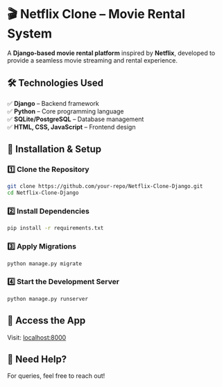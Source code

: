 # 🎬 Netflix Clone – Movie Rental System  

A **Django-based movie rental platform** inspired by **Netflix**, developed to provide a seamless movie streaming and rental experience.  

## 🛠 Technologies Used  
✅ **Django** – Backend framework  
✅ **Python** – Core programming language  
✅ **SQLite/PostgreSQL** – Database management  
✅ **HTML, CSS, JavaScript** – Frontend design  

## 🚀 Installation & Setup  

### 1️⃣ Clone the Repository  
```sh
git clone https://github.com/your-repo/Netflix-Clone-Django.git
cd Netflix-Clone-Django
```

### 2️⃣ Install Dependencies  
```sh
pip install -r requirements.txt
```

### 3️⃣ Apply Migrations  
```sh
python manage.py migrate
```

### 4️⃣ Start the Development Server  
```sh
python manage.py runserver
```

## 🎥 Access the App  
Visit: [localhost:8000](http://localhost:8000)  

## 📩 Need Help?  
For queries, feel free to reach out!  
